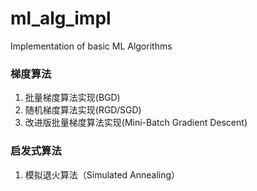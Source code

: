 # ml_alg_impl
Implementation of basic ML Algorithms

### 梯度算法

1. 批量梯度算法实现(BGD)
2. 随机梯度算法实现(RGD/SGD)
3. 改进版批量梯度算法实现(Mini-Batch Gradient Descent)

### 启发式算法

1. 模拟退火算法（Simulated Annealing）